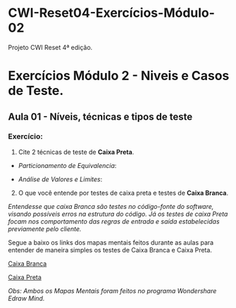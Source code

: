 # CWI-Reset04-Exercícios-Módulo-02

Projeto CWI Reset 4ª edição. 


# Exercícios Módulo 2 - Niveis e Casos de Teste.
## Aula 01 - Níveis, técnicas e tipos de teste

### Exercício:
1. Cite 2 técnicas de teste de **Caixa Preta**.

- _Particionamento de Equivalencia_:


- _Análise de Valores e Limites_:




2. O que você entende por testes de caixa preta e testes de **Caixa Branca**.

_Entendesse que caixa Branca são testes no código-fonte do software, visando possíveis erros na estrutura do código. Já os testes de caixa Preta focam nos comportamento das regras de entrada e saída estabelecidas previamente pelo cliente._


Segue a baixo os links dos mapas mentais feitos  durante as aulas para entender de maneira simples os testes de Caixa Branca e Caixa Preta.

[Caixa Branca](https://viewer.edrawsoft.com/public/s/bf5b2597904077)

[Caixa Preta](https://viewer.edrawsoft.com/public/s/7a2d9423037412)


_Obs: Ambos os Mapas Mentais foram feitos no programa Wondershare Edraw Mind._
